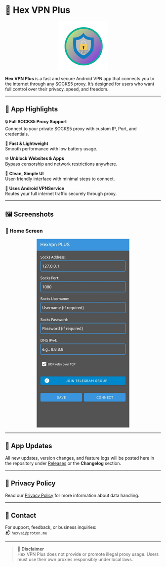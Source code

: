 # 🚀 Hex VPN Plus

<p align="center">
  <img src="screenshots/hhexvpnplus.png" width="160"/>
</p>


**Hex VPN Plus** is a fast and secure Android VPN app that connects you to the internet through any SOCKS5 proxy. It’s designed for users who want full control over their privacy, speed, and freedom.

---

## 📱 App Highlights

🔒 **Full SOCKS5 Proxy Support**  
Connect to your private SOCKS5 proxy with custom IP, Port, and credentials.

🚀 **Fast & Lightweight**  
Smooth performance with low battery usage.

🌐 **Unblock Websites & Apps**  
Bypass censorship and network restrictions anywhere.

🧠 **Clean, Simple UI**  
User-friendly interface with minimal steps to connect.

📡 **Uses Android VPNService**  
Routes your full internet traffic securely through proxy.

---

## 🖼 Screenshots

### 🔹 Home Screen  

<p align="center">
  <img src="screenshots/Hexvpnplusss.jpg" width="300"/>
</p>

---

## 🔄 App Updates

All new updates, version changes, and feature logs will be posted here in the repository under [Releases](https://github.com/yourusername/hex-vpn-plus/releases) or the **Changelog** section.

---

## 🔐 Privacy Policy

Read our [Privacy Policy](PRIVACY_POLICY.md) for more information about data handling.

---

## 📧 Contact

For support, feedback, or business inquiries:  
📬 `hexvai@proton.me`

---

> 🚫 **Disclaimer**  
> Hex VPN Plus does not provide or promote illegal proxy usage. Users must use their own proxies responsibly under local laws.

